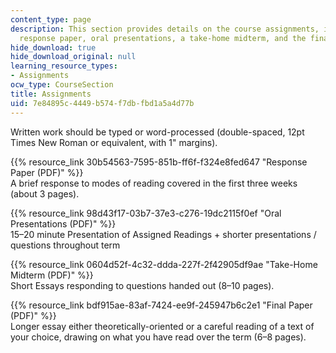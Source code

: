 ```yaml
---
content_type: page
description: This section provides details on the course assignments, including a
  response paper, oral presentations, a take-home midterm, and the final paper.
hide_download: true
hide_download_original: null
learning_resource_types:
- Assignments
ocw_type: CourseSection
title: Assignments
uid: 7e84895c-4449-b574-f7db-fbd1a5a4d77b
---
```


Written work should be typed or word-processed (double-spaced, 12pt Times New Roman or equivalent, with 1" margins).

{{% resource_link 30b54563-7595-851b-ff6f-f324e8fed647 "Response Paper (PDF)" %}}  
A brief response to modes of reading covered in the first three weeks (about 3 pages).

{{% resource_link 98d43f17-03b7-37e3-c276-19dc2115f0ef "Oral Presentations (PDF)" %}}  
15–20 minute Presentation of Assigned Readings + shorter presentations / questions throughout term

{{% resource_link 0604d52f-4c32-ddda-227f-2f42905df9ae "Take-Home Midterm (PDF)" %}}  
Short Essays responding to questions handed out (8–10 pages).

{{% resource_link bdf915ae-83af-7424-ee9f-245947b6c2e1 "Final Paper (PDF)" %}}  
Longer essay either theoretically-oriented or a careful reading of a text of your choice, drawing on what you have read over the term (6–8 pages).
